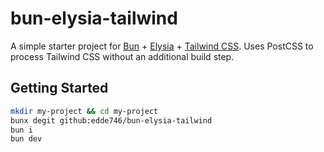 # bun-elysia-tailwind

A simple starter project for [Bun](https://bun.sh) + [Elysia](https://elysiajs.com) + [Tailwind CSS](https://tailwindcss.com). Uses PostCSS to process Tailwind CSS without an additional build step.

## Getting Started

```sh
mkdir my-project && cd my-project
bunx degit github:edde746/bun-elysia-tailwind
bun i
bun dev
```
